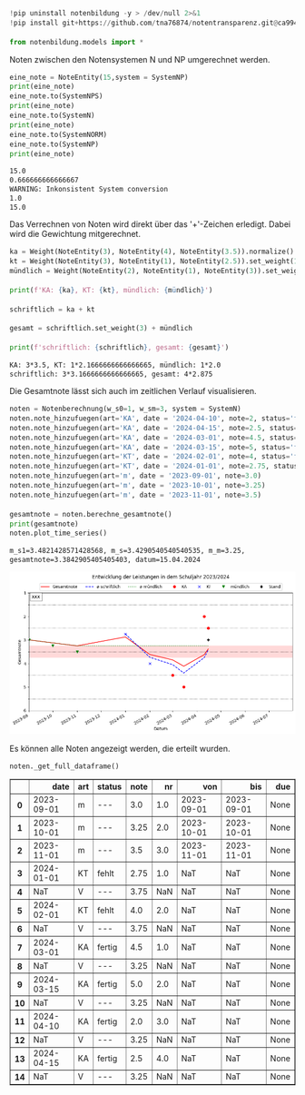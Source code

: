 ```python
!pip uninstall notenbildung -y > /dev/null 2>&1
!pip install git+https://github.com/tna76874/notentransparenz.git@ca994fb7dcc88400c4ba2851b48fc0627329bf9f > /dev/null 2>&1

from notenbildung.models import *
```

Noten zwischen den Notensystemen N und NP umgerechnet werden.


```python
eine_note = NoteEntity(15,system = SystemNP)
print(eine_note)
eine_note.to(SystemNPS)
print(eine_note)
eine_note.to(SystemN)
print(eine_note)
eine_note.to(SystemNORM)
eine_note.to(SystemNP)
print(eine_note)
```

    15.0
    0.666666666666667
    WARNING: Inkonsistent System conversion
    1.0
    15.0


Das Verrechnen von Noten wird direkt über das '+'-Zeichen erledigt. Dabei wird die Gewichtung mitgerechnet.


```python
ka = Weight(NoteEntity(3), NoteEntity(4), NoteEntity(3.5)).normalize()
kt = Weight(NoteEntity(3), NoteEntity(1), NoteEntity(2.5)).set_weight(1)
mündlich = Weight(NoteEntity(2), NoteEntity(1), NoteEntity(3)).set_weight(1)

print(f'KA: {ka}, KT: {kt}, mündlich: {mündlich}')

schriftlich = ka + kt

gesamt = schriftlich.set_weight(3) + mündlich

print(f'schriftlich: {schriftlich}, gesamt: {gesamt}')
```

    KA: 3*3.5, KT: 1*2.1666666666666665, mündlich: 1*2.0
    schriftlich: 3*3.1666666666666665, gesamt: 4*2.875


Die Gesamtnote lässt sich auch im zeitlichen Verlauf visualisieren.


```python
noten = Notenberechnung(w_s0=1, w_sm=3, system = SystemN)
noten.note_hinzufuegen(art='KA', date = '2024-04-10', note=2, status='fertig')
noten.note_hinzufuegen(art='KA', date = '2024-04-15', note=2.5, status='fertig')
noten.note_hinzufuegen(art='KA', date = '2024-03-01', note=4.5, status='fertig')
noten.note_hinzufuegen(art='KA', date = '2024-03-15', note=5, status='fertig')
noten.note_hinzufuegen(art='KT', date = '2024-02-01', note=4, status='fehlt')
noten.note_hinzufuegen(art='KT', date = '2024-01-01', note=2.75, status='fehlt')
noten.note_hinzufuegen(art='m', date = '2023-09-01', note=3.0)
noten.note_hinzufuegen(art='m', date = '2023-10-01', note=3.25)
noten.note_hinzufuegen(art='m', date = '2023-11-01', note=3.5)

gesamtnote = noten.berechne_gesamtnote()
print(gesamtnote)
noten.plot_time_series()
```

    m_s1=3.4821428571428568, m_s=3.4290540540540535, m_m=3.25, gesamtnote=3.3842905405405403, datum=15.04.2024



    
![png](Noten_files/Noten_6_1.png)
    


Es können alle Noten angezeigt werden, die erteilt wurden.


```python
noten._get_full_dataframe()
```




<div>
<style scoped>
    .dataframe tbody tr th:only-of-type {
        vertical-align: middle;
    }

    .dataframe tbody tr th {
        vertical-align: top;
    }

    .dataframe thead th {
        text-align: right;
    }
</style>
<table border="1" class="dataframe">
  <thead>
    <tr style="text-align: right;">
      <th></th>
      <th>date</th>
      <th>art</th>
      <th>status</th>
      <th>note</th>
      <th>nr</th>
      <th>von</th>
      <th>bis</th>
      <th>due</th>
    </tr>
  </thead>
  <tbody>
    <tr>
      <th>0</th>
      <td>2023-09-01</td>
      <td>m</td>
      <td>---</td>
      <td>3.0</td>
      <td>1.0</td>
      <td>2023-09-01</td>
      <td>2023-09-01</td>
      <td>None</td>
    </tr>
    <tr>
      <th>1</th>
      <td>2023-10-01</td>
      <td>m</td>
      <td>---</td>
      <td>3.25</td>
      <td>2.0</td>
      <td>2023-10-01</td>
      <td>2023-10-01</td>
      <td>None</td>
    </tr>
    <tr>
      <th>2</th>
      <td>2023-11-01</td>
      <td>m</td>
      <td>---</td>
      <td>3.5</td>
      <td>3.0</td>
      <td>2023-11-01</td>
      <td>2023-11-01</td>
      <td>None</td>
    </tr>
    <tr>
      <th>3</th>
      <td>2024-01-01</td>
      <td>KT</td>
      <td>fehlt</td>
      <td>2.75</td>
      <td>1.0</td>
      <td>NaT</td>
      <td>NaT</td>
      <td>None</td>
    </tr>
    <tr>
      <th>4</th>
      <td>NaT</td>
      <td>V</td>
      <td>---</td>
      <td>3.75</td>
      <td>NaN</td>
      <td>NaT</td>
      <td>NaT</td>
      <td>None</td>
    </tr>
    <tr>
      <th>5</th>
      <td>2024-02-01</td>
      <td>KT</td>
      <td>fehlt</td>
      <td>4.0</td>
      <td>2.0</td>
      <td>NaT</td>
      <td>NaT</td>
      <td>None</td>
    </tr>
    <tr>
      <th>6</th>
      <td>NaT</td>
      <td>V</td>
      <td>---</td>
      <td>3.75</td>
      <td>NaN</td>
      <td>NaT</td>
      <td>NaT</td>
      <td>None</td>
    </tr>
    <tr>
      <th>7</th>
      <td>2024-03-01</td>
      <td>KA</td>
      <td>fertig</td>
      <td>4.5</td>
      <td>1.0</td>
      <td>NaT</td>
      <td>NaT</td>
      <td>None</td>
    </tr>
    <tr>
      <th>8</th>
      <td>NaT</td>
      <td>V</td>
      <td>---</td>
      <td>3.25</td>
      <td>NaN</td>
      <td>NaT</td>
      <td>NaT</td>
      <td>None</td>
    </tr>
    <tr>
      <th>9</th>
      <td>2024-03-15</td>
      <td>KA</td>
      <td>fertig</td>
      <td>5.0</td>
      <td>2.0</td>
      <td>NaT</td>
      <td>NaT</td>
      <td>None</td>
    </tr>
    <tr>
      <th>10</th>
      <td>NaT</td>
      <td>V</td>
      <td>---</td>
      <td>3.25</td>
      <td>NaN</td>
      <td>NaT</td>
      <td>NaT</td>
      <td>None</td>
    </tr>
    <tr>
      <th>11</th>
      <td>2024-04-10</td>
      <td>KA</td>
      <td>fertig</td>
      <td>2.0</td>
      <td>3.0</td>
      <td>NaT</td>
      <td>NaT</td>
      <td>None</td>
    </tr>
    <tr>
      <th>12</th>
      <td>NaT</td>
      <td>V</td>
      <td>---</td>
      <td>3.25</td>
      <td>NaN</td>
      <td>NaT</td>
      <td>NaT</td>
      <td>None</td>
    </tr>
    <tr>
      <th>13</th>
      <td>2024-04-15</td>
      <td>KA</td>
      <td>fertig</td>
      <td>2.5</td>
      <td>4.0</td>
      <td>NaT</td>
      <td>NaT</td>
      <td>None</td>
    </tr>
    <tr>
      <th>14</th>
      <td>NaT</td>
      <td>V</td>
      <td>---</td>
      <td>3.25</td>
      <td>NaN</td>
      <td>NaT</td>
      <td>NaT</td>
      <td>None</td>
    </tr>
  </tbody>
</table>
</div>


